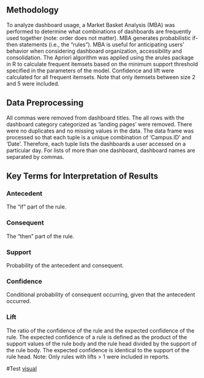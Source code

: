 ## Methodology
To analyze  dashboard usage, a Market Basket Analysis (MBA) was performed to determine what combinations of dashboards are frequently used together (note: order does not matter). MBA generates probabilistic if-then statements (i.e., the “rules”). MBA is useful for anticipating users’ behavior when considering dashboard organization, accessibility and consolidation. 
The Apriori algorithm was applied using the arules package in R to calculate frequent itemsets based on the minimum support threshold specified in the parameters of the model. Confidence and lift were calculated for all frequent itemsets. Note that only itemsets between size 2 and 5 were included.  

## Data Preprocessing
All commas were removed from dashboard titles. The all rows with the dashboard category categorized as ‘landing pages’ were removed.  There were no duplicates and no missing values in the data. 
The data frame was processed so that each tuple is a unique combination of ‘Campus.ID’ and ‘Date’. Therefore, each tuple lists the dashboards a user accessed on a particular day. For lists of more than one dashboard, dashboard names are separated by commas.

## Key Terms for Interpretation of Results

### Antecedent
The “if” part of the rule. 
### Consequent
The “then” part of the rule.
### Support
Probability of the antecedent and consequent.
### Confidence
Conditional probability of consequent occurring, given that the antecedent occurred. 
### Lift
The ratio of the confidence of the rule and the expected confidence of the rule. The expected confidence of a rule is defined as the product of the support values of the rule body and the rule head divided by the support of the rule body. The expected confidence is identical to the support of the rule head. Note: Only rules with lifts > 1 were included in reports. 


#Test
[visual](https://heavyusers_rules_network.html)
